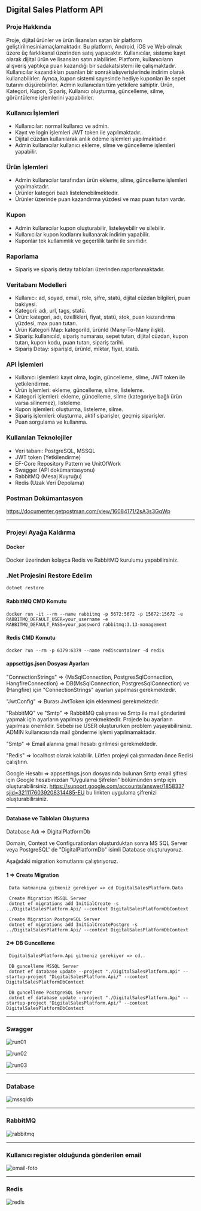 
## Digital Sales Platform API

### Proje Hakkında

Proje, dijital ürünler ve ürün lisansları satan bir platform geliştirilmesiniamaçlamaktadır. Bu platform, Android, iOS ve Web olmak üzere üç farklıkanal üzerinden satış yapacaktır. Kullanıcılar, sisteme kayıt olarak dijital ürün ve lisansları satın alabilirler.
Platform, kullanıcıların alışveriş yaptıkça puan kazandığı bir sadakatsistemi ile çalışmaktadır. Kullanıcılar kazandıkları puanları bir sonrakialışverişlerinde indirim olarak kullanabilirler. Ayrıca, kupon sistemi sayesinde hediye kuponları ile sepet tutarını düşürebilirler. Admin kullanıcıları tüm yetkilere sahiptir. Ürün, Kategori, Kupon, Sipariş, Kullanıcı oluşturma, güncelleme, silme, görüntüleme işlemlerini yapabilirler.

### Kullanıcı İşlemleri
- Kullanıcılar: normal kullanıcı ve admin.
- Kayıt ve login işlemleri JWT token ile yapılmaktadır..
- Dijital cüzdan kullanılarak anlık ödeme işlemleri yapılmaktadır.
- Admin kullanıcılar kullanıcı ekleme, silme ve güncelleme işlemleri yapabilir.

### Ürün İşlemleri
- Admin kullanıcılar tarafından ürün ekleme, silme, güncelleme işlemleri yapılmaktadır.
- Ürünler kategori bazlı listelenebilmektedir.
- Ürünler üzerinde puan kazandırma yüzdesi ve max puan tutarı vardır.

### Kupon
- Admin kullanıcılar kupon oluşturabilir, listeleyebilir ve silebilir.
- Kullanıcılar kupon kodlarını kullanarak indirim yapabilir.
- Kuponlar tek kullanımlık ve geçerlilik tarihi ile sınırlıdır.

### Raporlama
- Sipariş ve sipariş detay tabloları üzerinden raporlanmaktadır.

### Veritabanı Modelleri
- Kullanıcı: ad, soyad, email, role, şifre, statü, dijital cüzdan bilgileri, puan bakiyesi.
- Kategori: adı, url, tags, statü.
- Ürün: kategori, adı, özellikleri, fiyat, statü, stok, puan kazandırma yüzdesi, max puan tutarı.
- Ürün Kategori Map: kategoriId, ürünId (Many-To-Many ilişki).
- Sipariş: kullanıcıId, sipariş numarası, sepet tutarı, dijital cüzdan, kupon tutarı, kupon kodu, puan tutarı, sipariş tarihi.
- Sipariş Detay: siparişId, ürünId, miktar, fiyat, statü.

### API İşlemleri
- Kullanıcı işlemleri: kayıt olma, login, güncelleme, silme, JWT token ile yetkilendirme.
- Ürün işlemleri: ekleme, güncelleme, silme, listeleme.
- Kategori işlemleri: ekleme, güncelleme, silme (kategoriye bağlı ürün varsa silinemez), listeleme.
- Kupon işlemleri: oluşturma, listeleme, silme.
- Sipariş işlemleri: oluşturma, aktif siparişler, geçmiş siparişler.
- Puan sorgulama ve kullanma.

### Kullanılan Teknolojiler
- Veri tabanı: PostgreSQL, MSSQL
- JWT token (Yetkilendirme)
- EF-Core Repository Pattern ve UnitOfWork
- Swagger (API dokümantasyonu)
- RabbitMQ (Mesaj Kuyruğu)
- Redis (Uzak Veri Depolama)

### Postman Dokümantasyon

https://documenter.getpostman.com/view/16084171/2sA3s3GqWp


*******************************************************************************************************

### Projeyi Ayağa Kaldırma

#### Docker
Docker üzerinden kolayca Redis ve RabbitMQ kurulumu yapabilirsiniz.

### .Net Projesini Restore Edelim
    dotnet restore

#### RabbitMQ CMD Komutu 
    docker run -it --rm --name rabbitmq -p 5672:5672 -p 15672:15672 -e RABBITMQ_DEFAULT_USER=your_username -e RABBITMQ_DEFAULT_PASS=your_password rabbitmq:3.13-management

#### Redis CMD Komutu
    docker run --rm -p 6379:6379 --name rediscontainer -d redis

#### appsettigs.json Dosyası Ayarları 

"ConnectionStrings" => {MsSqlConnection, PostgresSqlConnection, HangfireConnection}  => DB(MsSqlConnection, PostgresSqlConnection) ve (Hangfire) için "ConnectionStrings" ayarları yapılması gerekmektedir.

"JwtConfig" => Burası JwtToken için eklenmesi gerekmektedir.

"RabbitMQ" ve "Smtp" => RabbitMQ çalışması ve Smtp ile mail gönderimi yapmak için ayarların yapılması gerekmektedir. Projede bu ayarların yapılması önemlidir. Sebebi ise USER oluştururken problem yaşayabilirsiniz. ADMIN kullanıcısında mail gönderme işlemi yapılmamaktadır.

"Smtp" => Email alanına gmail hesabı girilmesi gerekmektedir.

"Redis" => localhost olarak kalabilir. Lütfen projeyi çalıştırmadan önce Redisi çalıştırın.

Google Hesabı => appsettings.json dosyasında bulunan Smtp email şifresi için Google hesabınızdan "Uygulama Şifreleri" bölümünden smtp için oluşturabilirsiniz.
https://support.google.com/accounts/answer/185833?sjid=3211176039208314485-EU bu linkten uygulama şifrenizi oluşturabilirsiniz.


*******************************************************************************************************

#### Database ve Tabloları Oluşturma

Database Adı => DigitalPlatformDb

Domain, Context ve Configurationları oluşturduktan sonra MS SQL Server veya PostgreSQL' de "DigitalPlatformDb" isimli Database oluşturuyoruz.

Aşağıdaki migration komutlarını çalıştırıyoruz.

#### 1 => Create Migration
     Data katmanına gitmeniz gerekiyor => cd DigitalSalesPlatform.Data
     
     Create Migration MSSQL Server
     dotnet ef migrations add InitialCreate -s ../DigitalSalesPlatform.Api/ --context DigitalSalesPlatformDbContext

     Create Migration PostgreSQL Server
     dotnet ef migrations add InitialCreatePostgre -s ../DigitalSalesPlatform.Api/ --context DigitalSalesPlatformDbContext
        
  
#### 2=> DB Guncelleme 
     DigitalSalesPlatform.Api gitmeniz gerekiyor => cd.. 

     DB guncelleme MSSQL Server
     dotnet ef database update --project "./DigitalSalesPlatform.Api" --startup-project "DigitalSalesPlatform.Api/" --context DigitalSalesPlatformDbContext

     DB guncelleme PostgreSQL Server
     dotnet ef database update --project "./DigitalSalesPlatform.Api" --startup-project "DigitalSalesPlatform.Api/" --context DigitalSalesPlatformDbContext


*******************************************************************************************************

### Swagger

![run01](https://github.com/user-attachments/assets/822f0174-65f0-48bd-9fa4-c167dd8668fa)

![run02](https://github.com/user-attachments/assets/9ec447ac-59b6-4500-b858-04882c81796e)

![run03](https://github.com/user-attachments/assets/d5eb1088-ee88-49ac-8845-37a5037c1e6f)

*******************************************************************************************************

### Database

![mssqldb](https://github.com/user-attachments/assets/24e65020-742e-4d41-9fa3-61bcb11d6770)

*******************************************************************************************************

### RabbitMQ

![rabbitmq](https://github.com/user-attachments/assets/668a3eeb-af73-4a33-9f28-c5b28a3dc74c)

*******************************************************************************************************

### Kullanıcı register olduğunda gönderilen email

![email-foto](https://github.com/user-attachments/assets/a10af55c-37b3-4b5e-8298-fe45a624f315)

*******************************************************************************************************

### Redis

![redis](https://github.com/user-attachments/assets/e3ec2dd0-7453-477f-9e38-9cf34a98cdbc)





     
